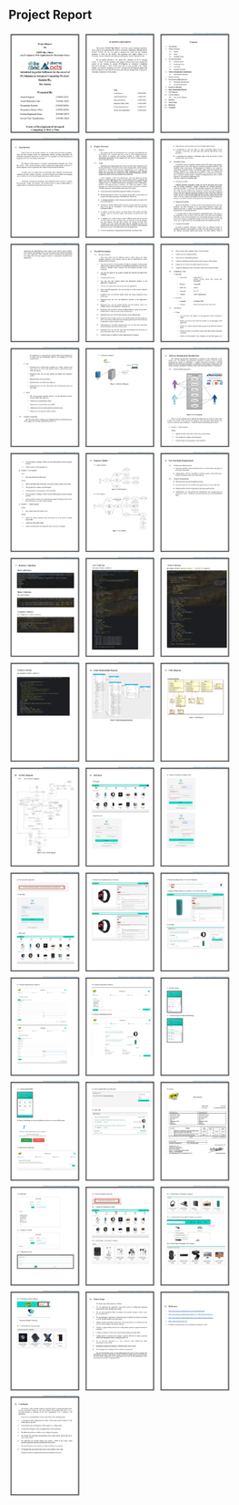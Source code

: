<h2>Project Report</h2>
<img src="./Report_Images/ProjectReport_Group10_page-0001.jpg" width="128"/>
<img src="./Report_Images/ProjectReport_Group10_page-0002.jpg" width="128"/>
<img src="./Report_Images/ProjectReport_Group10_page-0003.jpg" width="128"/>
<img src="./Report_Images/ProjectReport_Group10_page-0004.jpg" width="128"/>
<img src="./Report_Images/ProjectReport_Group10_page-0005.jpg" width="128"/>
<img src="./Report_Images/ProjectReport_Group10_page-0006.jpg" width="128"/>
<img src="./Report_Images/ProjectReport_Group10_page-0007.jpg" width="128"/>
<img src="./Report_Images/ProjectReport_Group10_page-0008.jpg" width="128"/>
<img src="./Report_Images/ProjectReport_Group10_page-0009.jpg" width="128"/>
<img src="./Report_Images/ProjectReport_Group10_page-0010.jpg" width="128"/>
<img src="./Report_Images/ProjectReport_Group10_page-0011.jpg" width="128"/>
<img src="./Report_Images/ProjectReport_Group10_page-0012.jpg" width="128"/>
<img src="./Report_Images/ProjectReport_Group10_page-0013.jpg" width="128"/>
<img src="./Report_Images/ProjectReport_Group10_page-0014.jpg" width="128"/>
<img src="./Report_Images/ProjectReport_Group10_page-0015.jpg" width="128"/>
<img src="./Report_Images/ProjectReport_Group10_page-0016.jpg" width="128"/>
<img src="./Report_Images/ProjectReport_Group10_page-0017.jpg" width="128"/>
<img src="./Report_Images/ProjectReport_Group10_page-0018.jpg" width="128"/>
<img src="./Report_Images/ProjectReport_Group10_page-0019.jpg" width="128"/>
<img src="./Report_Images/ProjectReport_Group10_page-0020.jpg" width="128"/>
<img src="./Report_Images/ProjectReport_Group10_page-0021.jpg" width="128"/>
<img src="./Report_Images/ProjectReport_Group10_page-0022.jpg" width="128"/>
<img src="./Report_Images/ProjectReport_Group10_page-0023.jpg" width="128"/>
<img src="./Report_Images/ProjectReport_Group10_page-0024.jpg" width="128"/>
<img src="./Report_Images/ProjectReport_Group10_page-0025.jpg" width="128"/>
<img src="./Report_Images/ProjectReport_Group10_page-0026.jpg" width="128"/>
<img src="./Report_Images/ProjectReport_Group10_page-0027.jpg" width="128"/>
<img src="./Report_Images/ProjectReport_Group10_page-0028.jpg" width="128"/>
<img src="./Report_Images/ProjectReport_Group10_page-0029.jpg" width="128"/>
<img src="./Report_Images/ProjectReport_Group10_page-0030.jpg" width="128"/>
<img src="./Report_Images/ProjectReport_Group10_page-0031.jpg" width="128"/>
<img src="./Report_Images/ProjectReport_Group10_page-0032.jpg" width="128"/>
<img src="./Report_Images/ProjectReport_Group10_page-0033.jpg" width="128"/>
<img src="./Report_Images/ProjectReport_Group10_page-0034.jpg" width="128"/>
<img src="./Report_Images/ProjectReport_Group10_page-0035.jpg" width="128"/>
<img src="./Report_Images/ProjectReport_Group10_page-0036.jpg" width="128"/>
<img src="./Report_Images/ProjectReport_Group10_page-0037.jpg" width="128"/>
<img src="./Report_Images/ProjectReport_Group10_page-0038.jpg" width="128"/>
<img src="./Report_Images/ProjectReport_Group10_page-0039.jpg" width="128"/>
<img src="./Report_Images/ProjectReport_Group10_page-0040.jpg" width="128"/>